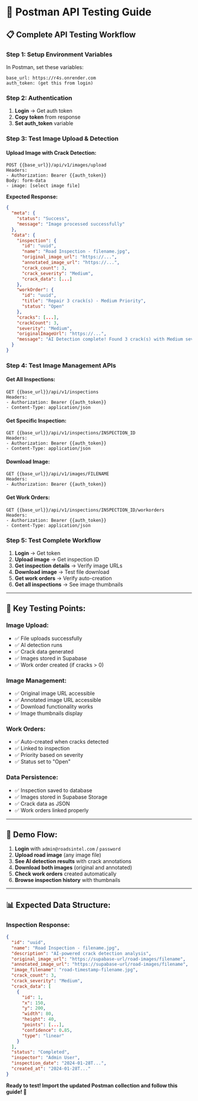 # 🧪 Postman API Testing Guide

## 📋 Complete API Testing Workflow

### **Step 1: Setup Environment Variables**

In Postman, set these variables:
```
base_url: https://r4s.onrender.com
auth_token: (get this from login)
```

### **Step 2: Authentication**
1. **Login** → Get auth token
2. **Copy token** from response
3. **Set auth_token** variable

### **Step 3: Test Image Upload & Detection**

#### **Upload Image with Crack Detection:**
```
POST {{base_url}}/api/v1/images/upload
Headers:
- Authorization: Bearer {{auth_token}}
Body: form-data
- image: [select image file]
```

**Expected Response:**
```json
{
  "meta": {
    "status": "Success",
    "message": "Image processed successfully"
  },
  "data": {
    "inspection": {
      "id": "uuid",
      "name": "Road Inspection - filename.jpg",
      "original_image_url": "https://...",
      "annotated_image_url": "https://...",
      "crack_count": 3,
      "crack_severity": "Medium",
      "crack_data": [...]
    },
    "workOrder": {
      "id": "uuid",
      "title": "Repair 3 crack(s) - Medium Priority",
      "status": "Open"
    },
    "cracks": [...],
    "crackCount": 3,
    "severity": "Medium",
    "originalImageUrl": "https://...",
    "message": "AI Detection complete! Found 3 crack(s) with Medium severity."
  }
}
```

### **Step 4: Test Image Management APIs**

#### **Get All Inspections:**
```
GET {{base_url}}/api/v1/inspections
Headers:
- Authorization: Bearer {{auth_token}}
- Content-Type: application/json
```

#### **Get Specific Inspection:**
```
GET {{base_url}}/api/v1/inspections/INSPECTION_ID
Headers:
- Authorization: Bearer {{auth_token}}
- Content-Type: application/json
```

#### **Download Image:**
```
GET {{base_url}}/api/v1/images/FILENAME
Headers:
- Authorization: Bearer {{auth_token}}
```

#### **Get Work Orders:**
```
GET {{base_url}}/api/v1/inspections/INSPECTION_ID/workorders
Headers:
- Authorization: Bearer {{auth_token}}
- Content-Type: application/json
```

### **Step 5: Test Complete Workflow**

1. **Login** → Get token
2. **Upload image** → Get inspection ID
3. **Get inspection details** → Verify image URLs
4. **Download image** → Test file download
5. **Get work orders** → Verify auto-creation
6. **Get all inspections** → See image thumbnails

---

## 🎯 Key Testing Points:

### **Image Upload:**
- ✅ File uploads successfully
- ✅ AI detection runs
- ✅ Crack data generated
- ✅ Images stored in Supabase
- ✅ Work order created (if cracks > 0)

### **Image Management:**
- ✅ Original image URL accessible
- ✅ Annotated image URL accessible
- ✅ Download functionality works
- ✅ Image thumbnails display

### **Work Orders:**
- ✅ Auto-created when cracks detected
- ✅ Linked to inspection
- ✅ Priority based on severity
- ✅ Status set to "Open"

### **Data Persistence:**
- ✅ Inspection saved to database
- ✅ Images stored in Supabase Storage
- ✅ Crack data as JSON
- ✅ Work orders linked properly

---

## 🚀 Demo Flow:

1. **Login** with `admin@roadsintel.com` / `password`
2. **Upload road image** (any image file)
3. **See AI detection results** with crack annotations
4. **Download both images** (original and annotated)
5. **Check work orders** created automatically
6. **Browse inspection history** with thumbnails

---

## 📊 Expected Data Structure:

### **Inspection Response:**
```json
{
  "id": "uuid",
  "name": "Road Inspection - filename.jpg",
  "description": "AI-powered crack detection analysis",
  "original_image_url": "https://supabase-url/road-images/filename",
  "annotated_image_url": "https://supabase-url/road-images/filename",
  "image_filename": "road-timestamp-filename.jpg",
  "crack_count": 3,
  "crack_severity": "Medium",
  "crack_data": [
    {
      "id": 1,
      "x": 150,
      "y": 200,
      "width": 80,
      "height": 40,
      "points": [...],
      "confidence": 0.85,
      "type": "linear"
    }
  ],
  "status": "Completed",
  "inspector": "Admin User",
  "inspection_date": "2024-01-28T...",
  "created_at": "2024-01-28T..."
}
```

**Ready to test! Import the updated Postman collection and follow this guide! 🎉**
